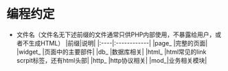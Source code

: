# 编程约定

* 文件名（文件名无下述前缀的文件通常只供PHP内部使用，不暴露给用户，或者不生成HTML）
|前缀|说明|
|:----|:------------|
|page_  |完整的页面|
|widget_ |页面中的主要部件|
|db_ |数据库相关|
|html_ |html常见的link scrpit标签，还有html头部|
|http_ |http协议相关|
|mod_|业务相关模块|
